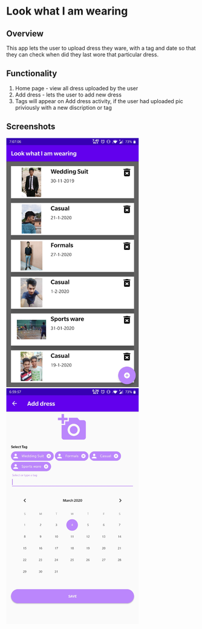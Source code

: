 # Look what I am wearing

## Overview 
This app lets the user to upload dress they ware, with a tag and date so that they can check when did they last wore that particular dress.

## Functionality
1. Home page - view all dress uploaded by the user 
2. Add dress - lets the user to add new dress
3. Tags will appear on Add dress activity, if the user had uploaded pic priviously with a new discription or tag

## Screenshots
<img src=https://github.com/akash-starvin/Look-what-I-am-wearing/blob/master/Screenshots/Screenshot_20200304-190708.jpg width="350"/> <img src="https://github.com/akash-starvin/Look-what-I-am-wearing/blob/master/Screenshots/Screenshot_20200304-185959.jpg" width="350"/>
